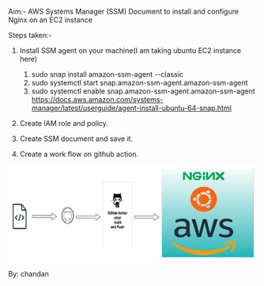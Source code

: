 
Aim:- AWS Systems Manager (SSM) Document to install and configure Nginx on an EC2 instance

Steps taken:- 

1. Install SSM agent on your machine(I am taking ubuntu EC2 instance here)
   1. sudo snap install amazon-ssm-agent --classic 
   2. sudo systemctl start snap.amazon-ssm-agent.amazon-ssm-agent 
   3. sudo systemctl enable snap.amazon-ssm-agent.amazon-ssm-agent
   https://docs.aws.amazon.com/systems-manager/latest/userguide/agent-install-ubuntu-64-snap.html

2. Create IAM role and policy.
3. Create SSM document and save it.
4. Create a work flow on github action.


![Alt Text](/AutomationwithSSM.png)


By: chandan